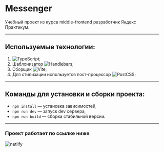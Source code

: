 # Messenger

Учебный проект из курса middle-frontend разработчик Яндекс Практикум.

*********

## Используемые технологии:

1. ![TypeScript](https://www.typescriptlang.org);
2. Шаблонизатор ![Handlebars](https://handlebarsjs.com);
3. Cборщик ![Vite](https://vitejs.dev);
4. Для стилизации используется пост-процессор ![PostCSS](https://postcss.org);

*********

## Команды для установки и сборки проекта:

- `npm install` — установка зависимостей,
- `npm run dev` — запуск dev сервера,
- `npm run build` — сборка стабильной версии.

*********

### Проект работает по ссылке ниже

![netlify](https://rococo-syrniki-b35d69.netlify.app)
